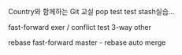 Country와 함께하는 Git 교실
pop test
test
stash실습...


fast-forward exer / conflict test
3-way other

rebase fast-forward
master - rebase auto merge
